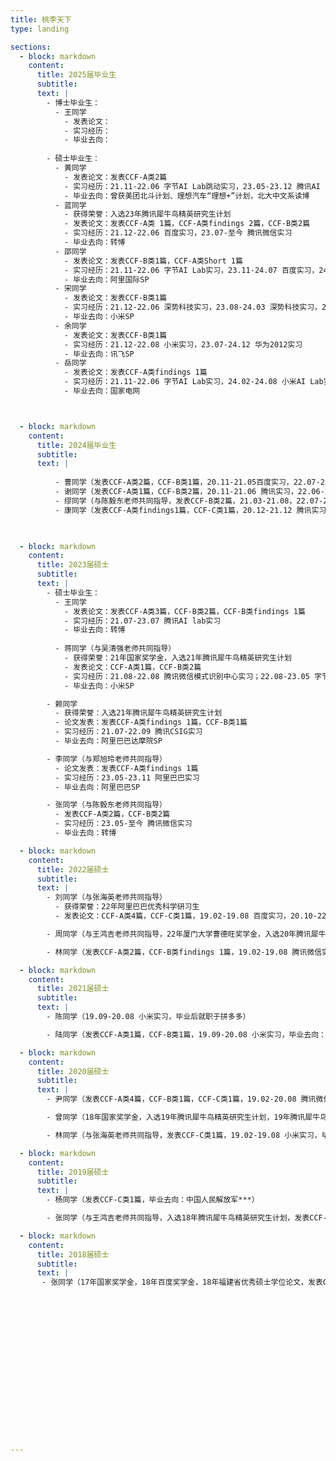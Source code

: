 ```yaml
---
title: 桃李天下
type: landing

sections:
  - block: markdown
    content:
      title: 2025届毕业生
      subtitle:
      text: |
        - 博士毕业生：
          - 王同学
            - 发表论文：
            - 实习经历：
            - 毕业去向：
         
        - 硕士毕业生：
          - 黄同学
            - 发表论文：发表CCF-A类2篇
            - 实习经历：21.11-22.06 字节AI Lab跳动实习，23.05-23.12 腾讯AI Lab实习，24.03-25.04 vivo实习
            - 毕业去向：曾获美团北斗计划、理想汽车“理想+”计划，北大中文系读博
          - 蓝同学
            - 获得荣誉：入选23年腾讯犀牛鸟精英研究生计划
            - 发表论文：发表CCF-A类 1篇，CCF-A类findings 2篇，CCF-B类2篇
            - 实习经历：21.12-22.06 百度实习，23.07-至今 腾讯微信实习
            - 毕业去向：转博
          - 邵同学
            - 发表论文：发表CCF-B类1篇，CCF-A类Short 1篇
            - 实习经历：21.11-22.06 字节AI Lab实习，23.11-24.07 百度实习，24.07-24.12 阿里国际实习
            - 毕业去向：阿里国际SP
          - 宋同学
            - 发表论文：发表CCF-B类1篇
            - 实习经历：21.12-22.06 深势科技实习，23.08-24.03 深势科技实习，24.03-24.12 小米AI Lab实习
            - 毕业去向：小米SP
          - 余同学
            - 发表论文：发表CCF-B类1篇
            - 实习经历：21.12-22.08 小米实习，23.07-24.12 华为2012实习
            - 毕业去向：讯飞SP
          - 岳同学
            - 发表论文：发表CCF-A类findings 1篇
            - 实习经历：21.11-22.06 字节AI Lab实习，24.02-24.08 小米AI Lab实习
            - 毕业去向：国家电网



  - block: markdown
    content:
      title: 2024届毕业生
      subtitle:
      text: |
        
          - 曹同学（发表CCF-A类2篇，CCF-B类1篇，20.11-21.05百度实习，22.07-23.07 阿里达摩院实习，23.07-24.02 字节跳动实习，毕业去向：网易SSP）
          - 谢同学（发表CCF-A类1篇，CCF-B类2篇，20.11-21.06 腾讯实习，22.06-24.05 阿里达摩院实习，毕业去向：交通银行管培生）
          - 缪同学（与陈毅东老师共同指导，发表CCF-B类2篇，21.03-21.08，22.07-23.09 小米AI Lab实习，毕业去向：理想汽车"理想+"计划）
          - 康同学（发表CCF-A类findings1篇，CCF-C类1篇，20.12-21.12 腾讯实习；22.07-24.02 字节AI Lab实习，毕业去向：字节SP）
        


  - block: markdown
    content:
      title: 2023届硕士
      subtitle:
      text: |
        - 硕士毕业生：
          - 王同学
            - 发表论文：发表CCF-A类3篇，CCF-B类2篇，CCF-B类findings 1篇
            - 实习经历：21.07-23.07 腾讯AI lab实习
            - 毕业去向：转博
        
          - 蒋同学（与吴清强老师共同指导）
            - 获得荣誉：21年国家奖学金，入选21年腾讯犀牛鸟精英研究生计划
            - 发表论文：CCF-A类1篇，CCF-B类2篇
            - 实习经历：21.08-22.08 腾讯微信模式识别中心实习；22.08-23.05 字节跳动AI Lab实习
            - 毕业去向：小米SP

        - 赖同学
          - 获得荣誉：入选21年腾讯犀牛鸟精英研究生计划
          - 论文发表：发表CCF-A类findings 1篇，CCF-B类1篇
          - 实习经历：21.07-22.09 腾讯CSIG实习
          - 毕业去向：阿里巴巴达摩院SP

        - 李同学（与郑旭玲老师共同指导）
          - 论文发表：发表CCF-A类findings 1篇
          - 实习经历：23.05-23.11 阿里巴巴实习
          - 毕业去向：阿里巴巴SP

        - 张同学（与陈毅东老师共同指导）
          - 发表CCF-A类2篇，CCF-B类2篇
          - 实习经历：23.05-至今 腾讯微信实习
          - 毕业去向：转博

  - block: markdown
    content:
      title: 2022届硕士
      subtitle:
      text: |
        - 刘同学（与张海英老师共同指导）
          - 获得荣誉：22年阿里巴巴优秀科学研习生
          - 发表论文：CCF-A类4篇，CCF-C类1篇，19.02-19.08 百度实习，20.10-22.05 阿里巴巴达摩院实习，毕业去向：密歇根大学攻博

        - 周同学（与王鸿吉老师共同指导，22年厦门大学曹德旺奖学金，入选20年腾讯犀牛鸟精英研究生计划，获20年腾讯犀牛鸟精英研究生计划突破进取奖，发表CCF-A类3篇，CCF-B类1篇，19.02-19.08 百度实习；20.09-22.05 腾讯微信模式识别中心实习，毕业去向：腾讯SSP）

        - 林同学（发表CCF-A类2篇，CCF-B类findings 1篇，19.02-19.08 腾讯微信实习，20.10-22.05 阿里巴巴达摩院实习，毕业去向：阿里巴巴达摩院SP）

  - block: markdown
    content:
      title: 2021届硕士
      subtitle:
      text: |
        - 陈同学（19.09-20.08 小米实习，毕业后就职于拼多多）

        - 陆同学（发表CCF-A类1篇，CCF-B类1篇，19.09-20.08 小米实习，毕业去向：腾讯SSP）

  - block: markdown
    content:
      title: 2020届硕士
      subtitle:
      text: |
        - 尹同学（发表CCF-A类4篇，CCF-B类1篇，CCF-C类1篇，19.02-20.08 腾讯微信实习，毕业去向：西湖大学攻博）

        - 曾同学（18年国家奖学金，入选19年腾讯犀牛鸟精英研究生计划，19年腾讯犀牛鸟精英研究生计划三等奖学金，20年厦门大学吴宣恭奖学金，发表CCF-A类2篇，CCF-B类4篇，19.02-19.05 清华实习，19.06-20.05 腾讯实习，毕业去向：腾讯大咖）

        - 林同学（与张海英老师共同指导，发表CCF-C类1篇，19.02-19.08 小米实习，毕业去向：华为研究院）

  - block: markdown
    content:
      title: 2019届硕士
      subtitle:
      text: |
        - 杨同学（发表CCF-C类1篇，毕业去向：中国人民解放军***）

        - 张同学（与王鸿吉老师共同指导，入选18年腾讯犀牛鸟精英研究生计划，发表CCF-A类2篇，CCF-A类中文期刊1篇，18.10-19.04 腾讯实习；毕业去向：腾讯）

  - block: markdown
    content:
      title: 2018届硕士
      subtitle:
      text: |
       - 张同学（17年国家奖学金，18年百度奖学金，18年福建省优秀硕士学位论文，发表CCF-A类4篇，CCF-B类10篇，CCF-C类2篇，18.02-18.08 百度实习，毕业去向：爱丁堡大学攻博）

        
















---
```

